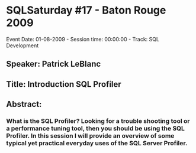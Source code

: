 # SQLSaturday #17 - Baton Rouge 2009
Event Date: 01-08-2009 - Session time: 00:00:00 - Track: SQL Development
## Speaker: Patrick LeBlanc
## Title: Introduction SQL Profiler
## Abstract:
### What is the SQL Profiler?  Looking for a trouble shooting tool or a performance tuning tool, then you should be using the SQL Profiler.  In this session I will provide an overview of some typical yet practical everyday uses of the SQL Server Profiler.
